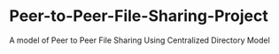 # Peer-to-Peer-File-Sharing-Project
A model of Peer to Peer File Sharing Using  Centralized Directory Model

